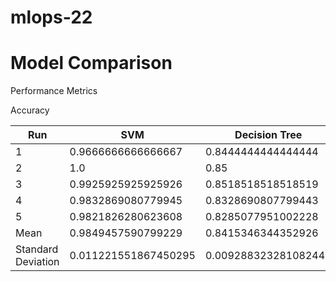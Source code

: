 # mlops-22
# Model Comparison
Performance Metrics

Accuracy

| Run                | SVM                  | Decision Tree        |
|--------------------|----------------------|----------------------|
| 1                  | 0.9666666666666667   | 0.8444444444444444   |
| 2                  | 1.0                  | 0.85                 |
| 3                  | 0.9925925925925926   | 0.8518518518518519   |
| 4                  | 0.9832869080779945   | 0.8328690807799443   |
| 5                  | 0.9821826280623608   | 0.8285077951002228   |
| Mean               | 0.9849457590799229   | 0.8415346344352926   |
| Standard Deviation | 0.011221551867450295 | 0.009288323281082448 |